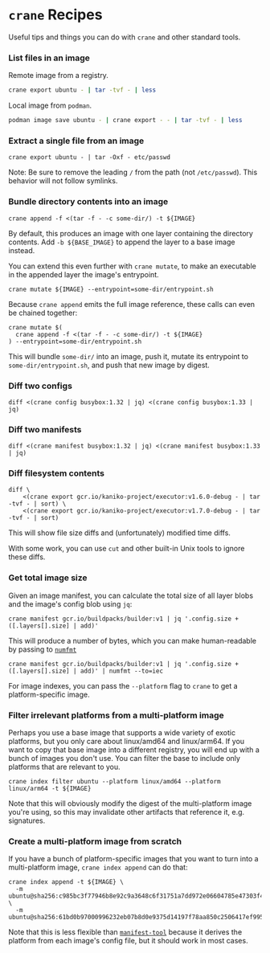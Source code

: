 # `crane` Recipes

Useful tips and things you can do with `crane` and other standard tools.

### List files in an image

Remote image from a registry.
```sh
crane export ubuntu - | tar -tvf - | less
```
Local image from `podman`.
```sh
podman image save ubuntu - | crane export - - | tar -tvf - | less
```

### Extract a single file from an image

```
crane export ubuntu - | tar -Oxf - etc/passwd
```

Note: Be sure to remove the leading `/` from the path (not `/etc/passwd`). This behavior will not follow symlinks.

### Bundle directory contents into an image

```
crane append -f <(tar -f - -c some-dir/) -t ${IMAGE}
```

By default, this produces an image with one layer containing the directory contents. Add `-b ${BASE_IMAGE}` to append the layer to a base image instead.

You can extend this even further with `crane mutate`, to make an executable in the appended layer the image's entrypoint.

```
crane mutate ${IMAGE} --entrypoint=some-dir/entrypoint.sh
```

Because `crane append` emits the full image reference, these calls can even be chained together:

```
crane mutate $(
  crane append -f <(tar -f - -c some-dir/) -t ${IMAGE}
) --entrypoint=some-dir/entrypoint.sh
```

This will bundle `some-dir/` into an image, push it, mutate its entrypoint to `some-dir/entrypoint.sh`, and push that new image by digest.

### Diff two configs

```
diff <(crane config busybox:1.32 | jq) <(crane config busybox:1.33 | jq)
```

### Diff two manifests

```
diff <(crane manifest busybox:1.32 | jq) <(crane manifest busybox:1.33 | jq)
```

### Diff filesystem contents

```
diff \
    <(crane export gcr.io/kaniko-project/executor:v1.6.0-debug - | tar -tvf - | sort) \
    <(crane export gcr.io/kaniko-project/executor:v1.7.0-debug - | tar -tvf - | sort)
```

This will show file size diffs and (unfortunately) modified time diffs.

With some work, you can use `cut` and other built-in Unix tools to ignore these diffs.

### Get total image size

Given an image manifest, you can calculate the total size of all layer blobs and the image's config blob using `jq`:

```
crane manifest gcr.io/buildpacks/builder:v1 | jq '.config.size + ([.layers[].size] | add)'
```

This will produce a number of bytes, which you can make human-readable by passing to [`numfmt`](https://www.gnu.org/software/coreutils/manual/html_node/numfmt-invocation.html)

```
crane manifest gcr.io/buildpacks/builder:v1 | jq '.config.size + ([.layers[].size] | add)' | numfmt --to=iec
```

For image indexes, you can pass the `--platform` flag to `crane` to get a platform-specific image.

### Filter irrelevant platforms from a multi-platform image

Perhaps you use a base image that supports a wide variety of exotic platforms, but you only care about linux/amd64 and linux/arm64.
If you want to copy that base image into a different registry, you will end up with a bunch of images you don't use.
You can filter the base to include only platforms that are relevant to you.

```
crane index filter ubuntu --platform linux/amd64 --platform linux/arm64 -t ${IMAGE}
```

Note that this will obviously modify the digest of the multi-platform image you're using, so this may invalidate other artifacts that reference it, e.g. signatures.

### Create a multi-platform image from scratch

If you have a bunch of platform-specific images that you want to turn into a multi-platform image, `crane index append` can do that:

```
crane index append -t ${IMAGE} \
  -m ubuntu@sha256:c985bc3f77946b8e92c9a3648c6f31751a7dd972e06604785e47303f4ad47c4c \
  -m ubuntu@sha256:61bd0b97000996232eb07b8d0e9375d14197f78aa850c2506417ef995a7199a7
```

Note that this is less flexible than [`manifest-tool`](https://github.com/estesp/manifest-tool) because it derives the platform from each image's config file, but it should work in most cases.

